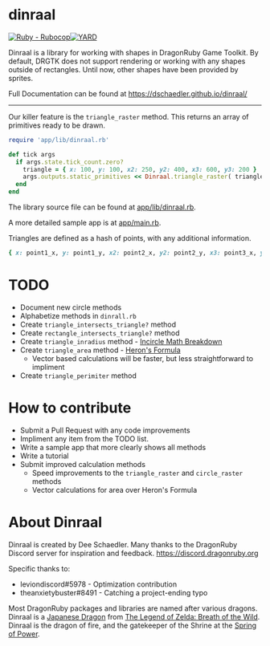 # dinraal

[![Ruby - Rubocop](https://github.com/DSchaedler/dinraal/actions/workflows/rubocop.yml/badge.svg?branch=main)](https://github.com/DSchaedler/dinraal/actions/workflows/rubocop.yml)[![YARD](https://github.com/DSchaedler/dinraal/actions/workflows/yard.yml/badge.svg)](https://github.com/DSchaedler/dinraal/actions/workflows/yard.yml)

Dinraal is a library for working with shapes in DragonRuby Game Toolkit. By default, DRGTK does not support rendering or working with any shapes outside of rectangles. Until now, other shapes have been provided by sprites.

Full Documentation can be found at https://dschaedler.github.io/dinraal/

---

Our killer feature is the `triangle_raster` method. This returns an array of primitives ready to be drawn.

```ruby
require 'app/lib/dinraal.rb'

def tick args
  if args.state.tick_count.zero?
    triangle = { x: 100, y: 100, x2: 250, y2: 400, x3: 600, y3: 200 }
    args.outputs.static_primitives << Dinraal.triangle_raster( triangle )
  end
end
```

The library source file can be found at [app/lib/dinraal.rb](https://github.com/DSchaedler/dinraal/blob/main/app/lib/dinraal.rb).

A more detailed sample app is at [app/main.rb](https://github.com/DSchaedler/dinraal/blob/main/app/main.rb).

Triangles are defined as a hash of points, with any additional information.

```ruby
{ x: point1_x, y: point1_y, x2: point2_x, y2: point2_y, x3: point3_x, y3: point3_y, r: red, g: green, b: blue, a: alpha }
```

# TODO
- Document new circle methods
- Alphabetize methods in `dinrall.rb`
- Create `triangle_intersects_triangle?` method
- Create `rectangle_intersects_triangle?` method
- Create `triangle_inradius` method - [Incircle Math Breakdown](https://artofproblemsolving.com/wiki/index.php/Incircle)
- Create `triangle_area` method - [Heron's Formula](https://artofproblemsolving.com/wiki/index.php/Heron%27s_Formula)
  - Vector based calculations will be faster, but less straightforward to impliment
- Create `triangle_perimiter` method

# How to contribute
- Submit a Pull Request with any code improvements
- Impliment any item from the TODO list.
- Write a sample app that more clearly shows all methods
- Write a tutorial
- Submit improved calculation methods
  - Speed improvements to the `triangle_raster` and `circle_raster` methods
  - Vector calculations for area over Heron's Formula

# About Dinraal
Dinraal is created by Dee Schaedler. Many thanks to the DragonRuby Discord server for inspiration and feedback. https://discord.dragonruby.org

Specific thanks to:
- leviondiscord#5978    - Optimization contribution
- theanxietybuster#8491 - Catching a project-ending typo

Most DragonRuby packages and libraries are named after various dragons. Dinraal is a [Japanese Dragon](https://en.wikipedia.org/wiki/Japanese_dragon) from [The Legend of Zelda: Breath of the Wild](https://en.wikipedia.org/wiki/The_Legend_of_Zelda:_Breath_of_the_Wild). Dinraal is the dragon of fire, and the gatekeeper of the Shrine at the [Spring of Power](https://zelda.fandom.com/wiki/Spring_of_Power).

